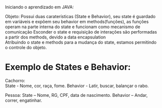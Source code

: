 Iniciando o aprendizado em JAVA: 

Objeto: Possui duas caraterísticas (State e Behavior), seu state é guardado em variáveis e expõem seu behavior em methods(funções), as funções operam na parte interna do state e funcionam como mecanismo de comunicação 
  Esconder o state e requisição de interações são performadas a partir dos methods, devido a data encapsulation  
  Atribuindo o state e methods para a mudança do state, estamos permitindo o controle do objeto. 

# Exemplo de States e Behavior: 
Cachorro:  
State - Nome, cor, raça, fome. 
Behavior - Latir, buscar, balançar o rabo. 

Pessoa: 
State – Nome, RG, CPF, data de nascimento. 
Behavior – Andar, correr, engatinhar.
